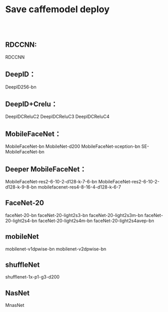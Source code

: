 # Save caffemodel deploy
<br><br>

## RDCCNN:
RDCCNN<br>

## DeepID：
DeepID256-bn

## DeepID+Crelu：
DeepIDCReluC2
DeepIDCReluC3
DeepIDCReluC4

## MobileFaceNet：
MobileFaceNet-bn
MobileNet-d200
MobileFaceNet-xception-bn
SE-MobileFaceNet-bn

## Deeper MobileFaceNet：
MobileFaceNet-res2-6-10-2-d128-k-7-6-bn
MobileFaceNet-res2-6-10-2-d128-k-9-8-bn
mobilefacenet-res4-8-16-4-d128-k-6-7

## FaceNet-20
faceNet-20-bn
faceNet-20-light2s3-bn
faceNet-20-light2s3m-bn
faceNet-20-light2s4-bn
faceNet-20-light2s4m-bn
faceNet-20-light2s4avep-bn

## mobileNet
mobilenet-v1dpwise-bn
mobilenet-v2dpwise-bn

## shuffleNet
shufflenet-1x-p1-g3-d200

## NasNet
MnasNet
